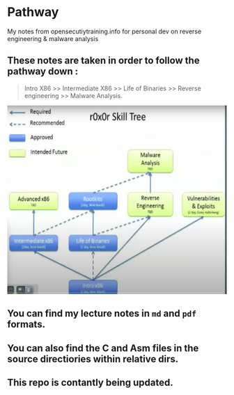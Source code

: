 # Pathway
My notes from opensecutiytraining.info for personal dev on reverse engineering & malware analysis

## These notes are taken in order to follow the pathway down :

> Intro X86 >> Intermediate X86 >> Life of Binaries >> Reverse engineering >> Malware Analysis.


![](ss.png)


## You can find my lecture notes in `md` and `pdf` formats. 

## You can also find the C and Asm files in the source directiories within relative dirs.

## This repo is contantly being updated.